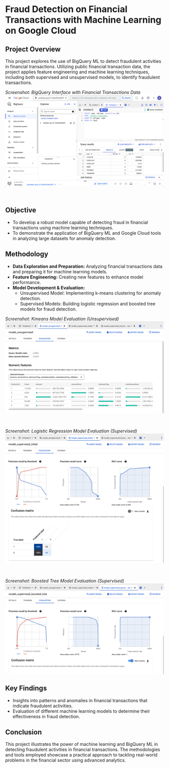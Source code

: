 # Fraud Detection on Financial Transactions with Machine Learning on Google Cloud

## Project Overview
This project explores the use of BigQuery ML to detect fraudulent activities in financial transactions. Utilizing public financial transaction data, the project applies feature engineering and machine learning techniques, including both supervised and unsupervised models, to identify fraudulent transactions.

_Screenshot: BigQuery Interface with Financial Transactions Data_
![BigQuery Data Overview](Screenshots/bigquery_data_overview.png)

<br>

## Objective
 - To develop a robust model capable of detecting fraud in financial transactions using machine learning techniques.
 - To demonstrate the application of BigQuery ML and Google Cloud tools in analyzing large datasets for anomaly detection.

## Methodology
 - **Data Exploration and Preparation:** Analyzing financial transactions data and preparing it for machine learning models.
 - **Feature Engineering:** Creating new features to enhance model performance.
 - **Model Development & Evaluation:**
	 - Unsupervised Model: Implementing k-means clustering for anomaly detection.
	 - Supervised Models: Building logistic regression and boosted tree models for fraud detection.
 
_Screenshot: Kmeans Model Evaluation (Unsupervised)_
![Kmeans Model Evaluation](/Screenshots/Unsupervised-Evaluation-Kmeans.png)

<br>


_Screenshot: Logistic Regression Model Evaluation (Supervised)_
![Logistic Regression Model Evaluation](Screenshots/Supervised-Evaluation-Logistic.png)

<br>

_Screenshot: Boosted Tree Model Evaluation (Supervised)_
![Boosted Tree Model Evaluation](Screenshots/Supervised-Evaluation-Boosted-Tree.png)


## Key Findings
 - Insights into patterns and anomalies in financial transactions that indicate fraudulent activities.
 - Evaluation of different machine learning models to determine their effectiveness in fraud detection.

## Conclusion
This project illustrates the power of machine learning and BigQuery ML in detecting fraudulent activities in financial transactions. The methodologies and tools employed showcase a practical approach to tackling real-world problems in the financial sector using advanced analytics.
